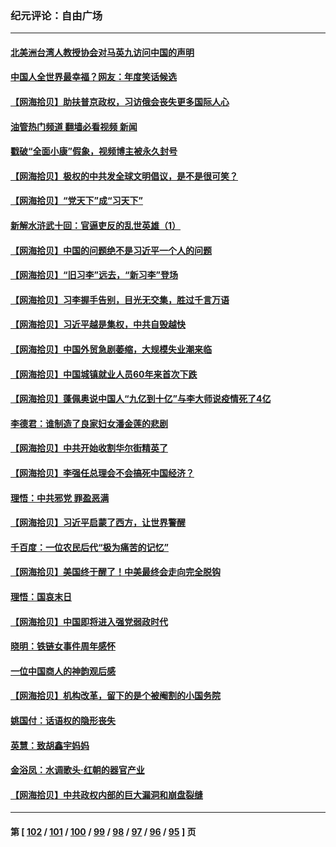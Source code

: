 ### 纪元评论：自由广场
---
#### [北美洲台湾人教授协会对马英九访问中国的声明](../../pages/nsc993/n13956010.md?03240330) 
#### [中国人全世界最幸福？网友：年度笑话候选](../../pages/nsc993/n13955004.md?03240330) 
#### [【网海拾贝】助扶普京政权，习访俄会丧失更多国际人心](../../pages/nsc993/n13955002.md?03240330) 
#### [油管热门频道 翻墙必看视频 新闻](ok?03240330)
#### [戳破“全面小康”假象，视频博主被永久封号](../../pages/nsc993/n13953714.md?03240330) 
#### [【网海拾贝】极权的中共发全球文明倡议，是不是很可笑？](../../pages/nsc993/n13953251.md?03240330) 
#### [【网海拾贝】“党天下”成“习天下”](../../pages/nsc993/n13952349.md?03240330) 
#### [新解水浒武十回：官逼吏反的乱世英雄（1）](../../pages/nsc993/n13951483.md?03240330) 
#### [【网海拾贝】中国的问题绝不是习近平一个人的问题](../../pages/nsc993/n13951475.md?03240330) 
#### [【网海拾贝】“旧习李”远去，“新习李”登场](../../pages/nsc993/n13950813.md?03240330) 
#### [【网海拾贝】习李握手告别，目光无交集，胜过千言万语](../../pages/nsc993/n13949873.md?03240330) 
#### [【网海拾贝】习近平越是集权，中共自毁越快](../../pages/nsc993/n13949348.md?03240330) 
#### [【网海拾贝】中国外贸急剧萎缩，大规模失业潮来临](../../pages/nsc993/n13947937.md?03240330) 
#### [【网海拾贝】中国城镇就业人员60年来首次下跌](../../pages/nsc993/n13947338.md?03240330) 
#### [【网海拾贝】蓬佩奥说中国人“九亿到十亿”与李大师说疫情死了4亿](../../pages/nsc993/n13946389.md?03240330) 
#### [李德君：谁制造了良家妇女潘金莲的悲剧](../../pages/nsc993/n13945431.md?03240330) 
#### [【网海拾贝】中共开始收割华尔街精英了](../../pages/nsc993/n13945410.md?03240330) 
#### [【网海拾贝】李强任总理会不会搞死中国经济？](../../pages/nsc993/n13944761.md?03240330) 
#### [理悟：中共邪党 罪盈恶满](../../pages/nsc993/n13944541.md?03240330) 
#### [【网海拾贝】习近平启蒙了西方，让世界警醒](../../pages/nsc993/n13944390.md?03240330) 
#### [千百度：一位农民后代“极为痛苦的记忆”](../../pages/nsc993/n13943156.md?03240330) 
#### [【网海拾贝】美国终于醒了！中美最终会走向完全脱钩](../../pages/nsc993/n13942246.md?03240330) 
#### [理悟：国哀末日](../../pages/nsc993/n13942484.md?03240330) 
#### [【网海拾贝】中国即将进入强党弱政时代](../../pages/nsc993/n13940669.md?03240330) 
#### [晓明：铁链女事件周年感怀](../../pages/nsc993/n13940319.md?03240330) 
#### [一位中国商人的神韵观后感](../../pages/nsc993/n13939585.md?03240330) 
#### [【网海拾贝】机构改革，留下的是个被阉割的小国务院](../../pages/nsc993/n13939947.md?03240330) 
#### [姚国付：话语权的隐形丧失](../../pages/nsc993/n13939077.md?03240330) 
#### [英慧：致胡鑫宇妈妈](../../pages/nsc993/n13939332.md?03240330) 
#### [金浴凤：水调歌头·红朝的器官产业](../../pages/nsc993/n13939150.md?03240330) 
#### [【网海拾贝】中共政权内部的巨大漏洞和崩盘裂缝](../../pages/nsc993/n13939066.md?03240330) 

---
#### 第 [ [102](./102.md?03240330) / [101](./101.md?03240330) / [100](./100.md?03240330) / [99](./99.md?03240330) / [98](./98.md?03240330) / [97](./97.md?03240330) / [96](./96.md?03240330) / [95](./95.md?03240330) ] 页
